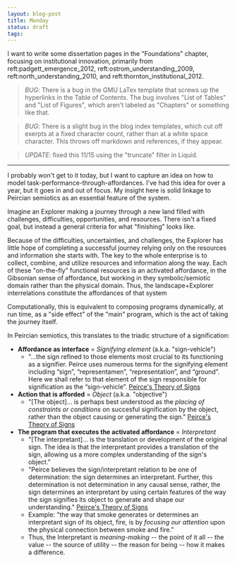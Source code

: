 ```yaml
---
layout: blog-post
title: Monday
status: draft
tags:
---
```


I want to write some dissertation pages in the "Foundations" chapter, focusing on institutional innovation, primarily from reft:padgett_emergence_2012, reft:ostrom_understanding_2009, reft:north_understanding_2010, and reft:thornton_institutional_2012.

> *BUG*: There is a bug in the GMU LaTex template that screws up the hyperlinks in the Table of Contents.  The bug involves "List of Tables" and "List of Figures", which aren't labeled as "Chapters" or something like that.

> *BUG*: There is a slight bug in the blog index templates, which cut off exerpts at a fixed character count, rather than at a white space character. This throws off markdown and references, if they appear.

> *UPDATE*: fixed this 11/15 using the "truncate" filter in Liquid.

____

I probably won't get to it today, but I want to capture an idea on how to model task-performance-through-affordances.  I've had this idea for over a year, but it goes in and out of focus. My insight here is solid linkage to Peircian semiotics as an essential feature of the system.

Imagine an Explorer making a journey through a new land filled with challenges, difficulties, opportunities, and resources.  There isn't a fixed goal, but instead a general criteria for what "finishing" looks like.

Because of the difficulties, uncertainties, and challenges, the Explorer has little hope of completing a successful journey relying only on the resources and information she starts with. The key to the whole enterprise is to collect, combine, and utilize resources and information along the way.  Each of these "on-the-fly" functional resources is an activated affordance, in the Gibsonian sense of affordance, but working in they symbolic/semiotic domain rather than the physical domain. Thus, the landscape+Explorer interrelations constitute the affordances of that system

Computationally, this is equivalent to composing programs dynamically, at run time, as a "side effect" of the "main" program, which is the act of taking the journey itself.

In Peircian semiotics, this translates to the triadic structure of a signification:

- **Affordance as interface** = *Signifying element* (a.k.a. "sign-vehicle")
    - "...the sign refined to those elements most crucial to its functioning as a signifier. Peirce uses numerous terms for the signifying element including “sign”, “representamen”, “representation”, and “ground”. Here we shall refer to that element of the sign responsible for signification as the “sign-vehicle”. [Peirce's Theory of Signs](http://plato.stanford.edu/entries/peirce-semiotics/#SigEleSig)
- **Action that is afforded** = *Object* (a.k.a. "objective")
    - "[The object]... is perhaps best understood as the *placing of constraints or conditions* on succesful signification by the object, rather than the object causing or generating the sign." [Peirce's Theory of Signs](http://plato.stanford.edu/entries/peirce-semiotics/#Obj)
- **The program that executes the activated affordance** = *Interpretant* 
    - "[The interpretant]... is the translation or development of the original sign. The idea is that the interpretant provides a translation of the sign, allowing us a more complex understanding of the sign's object."
    - "Peirce believes the sign/interpretant relation to be one of determination: the sign determines an interpretant. Further, this determination is not determination in any causal sense, rather, the sign determines an interpretant by using certain features of the way the sign signifies its object to generate and shape our understanding." [Peirce's Theory of Signs](http://plato.stanford.edu/entries/peirce-semiotics/#Int)
    - Example: "the way that smoke generates or determines an interpretant sign of its object, fire, is by *focusing our attention* upon the physical connection between smoke and fire."
    - Thus, the Interpretant is *meaning-making* -- the point of it all -- the value -- the source of utility -- the reason for being -- how it makes a difference.
    
    

